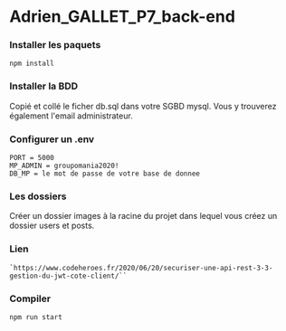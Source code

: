 # Adrien_GALLET_P7_back-end

### Installer les paquets
```
npm install
```
### Installer la BDD
Copié et collé le ficher db.sql dans votre SGBD mysql. Vous y trouverez également l'email administrateur.

### Configurer un .env
```
PORT = 5000
MP_ADMIN = groupomania2020!
DB_MP = le mot de passe de votre base de donnee
```
### Les dossiers

Créer un dossier images à la racine du projet dans lequel vous créez un dossier users et posts.

### Lien
```
`https://www.codeheroes.fr/2020/06/20/securiser-une-api-rest-3-3-gestion-du-jwt-cote-client/``
```

### Compiler
```
npm run start
```
